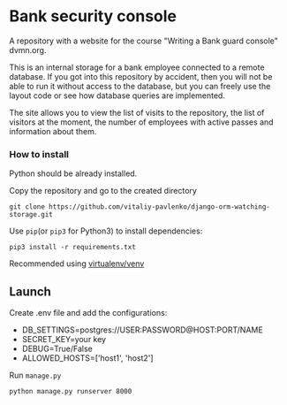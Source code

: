 # Bank security console #

A repository with a website for the course "Writing a Bank guard console" dvmn.org.  

This is an internal storage for a bank employee connected to a remote database.  If you got into this repository by accident, then you will not be able to run it without access to the database, but you can freely use the layout code or see how database queries are implemented.  

The site allows you to view the list of visits to the repository, the list of visitors at the moment, the number of employees with active passes and information about them.  

### How to install ### 

Python should be already installed.  

Copy the repository and go to the created directory
```commandline
git clone https://github.com/vitaliy-pavlenko/django-orm-watching-storage.git
```

Use `pip`(or `pip3` for Python3) to install dependencies:
```commandline
pip3 install -r requirements.txt
```
Recommended using [virtualenv/venv](https://docs.python.org/3/library/venv.html)

## Launch ##

Create .env file and add the configurations:
  - DB_SETTINGS=postgres://USER:PASSWORD@HOST:PORT/NAME
  - SECRET_KEY=your key
  - DEBUG=True/False
  - ALLOWED_HOSTS=['host1', 'host2']
  
Run `manage.py`
```commandline
python manage.py runserver 8000
```
  
